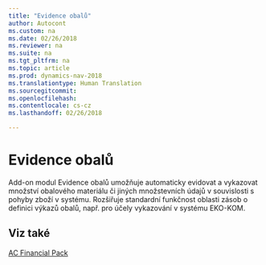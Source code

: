 ```yaml
---
title: "Evidence obalů"
author: Autocont
ms.custom: na
ms.date: 02/26/2018
ms.reviewer: na
ms.suite: na
ms.tgt_pltfrm: na
ms.topic: article
ms.prod: dynamics-nav-2018
ms.translationtype: Human Translation
ms.sourcegitcommit: 
ms.openlocfilehash: 
ms.contentlocale: cs-cz
ms.lasthandoff: 02/26/2018

---
```


# <a name="ac-fp-pack-tracking-basic"></a>Evidence obalů

Add-on modul Evidence obalů umožňuje automaticky evidovat a vykazovat množství obalového materiálu či jiných množstevních údajů v souvislosti s pohyby zboží v systému. Rozšiřuje standardní funkčnost oblasti zásob o definici výkazů obalů, např. pro účely vykazování v systému EKO-KOM.

## <a name="see-also"></a>Viz také  
[AC Financial Pack](ac-fp-financial-pack.md)